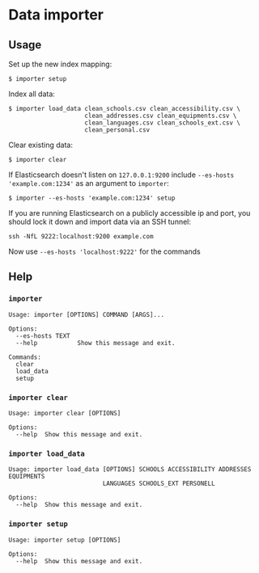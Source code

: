 # Data importer


## Usage


Set up the new index mapping:

```shell
$ importer setup
```

Index all data:

```shell
$ importer load_data clean_schools.csv clean_accessibility.csv \
                     clean_addresses.csv clean_equipments.csv \
                     clean_languages.csv clean_schools_ext.csv \
                     clean_personal.csv
```

Clear existing data:

```shell
$ importer clear
```

If Elasticsearch doesn't listen on `127.0.0.1:9200` include `--es-hosts
'example.com:1234'` as an argument to `importer`:

```shell
$ importer --es-hosts 'example.com:1234' setup
```

If you are running Elasticsearch on a publicly accessible ip and port, you
should lock it down and import data via an SSH tunnel:

```shell
ssh -NfL 9222:localhost:9200 example.com
```

Now use `--es-hosts 'localhost:9222'` for the commands



## Help

### `importer`

```shell
Usage: importer [OPTIONS] COMMAND [ARGS]...

Options:
  --es-hosts TEXT
  --help           Show this message and exit.

Commands:
  clear
  load_data
  setup
```


### `importer clear`

```shell
Usage: importer clear [OPTIONS]

Options:
  --help  Show this message and exit.
```


### `importer load_data`

```shell
Usage: importer load_data [OPTIONS] SCHOOLS ACCESSIBILITY ADDRESSES EQUIPMENTS
                          LANGUAGES SCHOOLS_EXT PERSONELL

Options:
  --help  Show this message and exit.
```


### `importer setup`

```shell
Usage: importer setup [OPTIONS]

Options:
  --help  Show this message and exit.
```

